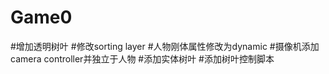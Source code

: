 # Game0

#增加透明树叶
#修改sorting layer
#人物刚体属性修改为dynamic
#摄像机添加camera controller并独立于人物
#添加实体树叶
#添加树叶控制脚本
